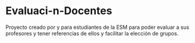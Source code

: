 # Evaluaci-n-Docentes
Proyecto creado por y para estudiantes de la ESM para poder evaluar a sus profesores y tener referencias de ellos y facilitar la elección de grupos.
